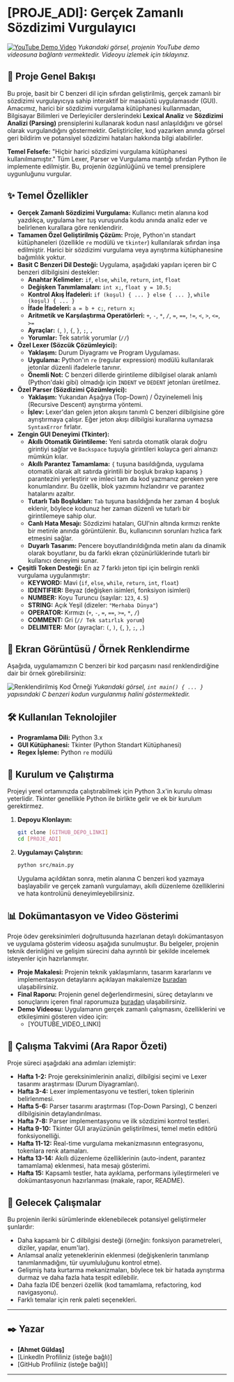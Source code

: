 # [PROJE_ADI]: Gerçek Zamanlı Sözdizimi Vurgulayıcı

[![YouTube Demo Video](https://www.youtube.com/watch?v=9qZDD1aRdTo)]([YOUTUBE_VIDEO_LINKI])
*Yukarıdaki görsel, projenin YouTube demo videosuna bağlantı vermektedir. Videoyu izlemek için tıklayınız.*

## 🚀 Proje Genel Bakışı

Bu proje, basit bir C benzeri dil için sıfırdan geliştirilmiş, gerçek zamanlı bir sözdizimi vurgulayıcıya sahip interaktif bir masaüstü uygulamasıdır (GUI). Amacımız, harici bir sözdizimi vurgulama kütüphanesi kullanmadan, Bilgisayar Bilimleri ve Derleyiciler derslerindeki **Lexical Analiz** ve **Sözdizimi Analizi (Parsing)** prensiplerini kullanarak kodun nasıl anlaşıldığını ve görsel olarak vurgulandığını göstermektir. Geliştiriciler, kod yazarken anında görsel geri bildirim ve potansiyel sözdizimi hataları hakkında bilgi alabilirler.

**Temel Felsefe:** "Hiçbir harici sözdizimi vurgulama kütüphanesi kullanılmamıştır." Tüm Lexer, Parser ve Vurgulama mantığı sıfırdan Python ile implemente edilmiştir. Bu, projenin özgünlüğünü ve temel prensiplere uygunluğunu vurgular.

## ✨ Temel Özellikler

* **Gerçek Zamanlı Sözdizimi Vurgulama:** Kullanıcı metin alanına kod yazdıkça, uygulama her tuş vuruşunda kodu anında analiz eder ve belirlenen kurallara göre renklendirir.
* **Tamamen Özel Geliştirilmiş Çözüm:** Proje, Python'ın standart kütüphaneleri (özellikle `re` modülü ve `tkinter`) kullanılarak sıfırdan inşa edilmiştir. Harici bir sözdizimi vurgulama veya ayrıştırma kütüphanesine bağımlılık yoktur.
* **Basit C Benzeri Dil Desteği:** Uygulama, aşağıdaki yapıları içeren bir C benzeri dilbilgisini destekler:
    * **Anahtar Kelimeler:** `if`, `else`, `while`, `return`, `int`, `float`
    * **Değişken Tanımlamaları:** `int x;`, `float y = 10.5;`
    * **Kontrol Akış İfadeleri:** `if (koşul) { ... } else { ... }`, `while (koşul) { ... }`
    * **İfade İfadeleri:** `a = b + c;`, `return x;`
    * **Aritmetik ve Karşılaştırma Operatörleri:** `+`, `-`, `*`, `/`, `=`, `==`, `!=`, `<`, `>`, `<=`, `>=`
    * **Ayraçlar:** `(`, `)`, `{`, `}`, `;`, `,`
    * **Yorumlar:** Tek satırlık yorumlar (`//`)
* **Özel Lexer (Sözcük Çözümleyici):**
    * **Yaklaşım:** Durum Diyagramı ve Program Uygulaması.
    * **Uygulama:** Python'ın `re` (regular expression) modülü kullanılarak jetonlar düzenli ifadelerle tanınır.
    * **Önemli Not:** C benzeri dillerde girintileme dilbilgisel olarak anlamlı (Python'daki gibi) olmadığı için `INDENT` ve `DEDENT` jetonları üretilmez.
* **Özel Parser (Sözdizimi Çözümleyici):**
    * **Yaklaşım:** Yukarıdan Aşağıya (Top-Down) / Özyinelemeli İniş (Recursive Descent) ayrıştırma yöntemi.
    * **İşlev:** Lexer'dan gelen jeton akışını tanımlı C benzeri dilbilgisine göre ayrıştırmaya çalışır. Eğer jeton akışı dilbilgisi kurallarına uymazsa `SyntaxError` fırlatır.
* **Zengin GUI Deneyimi (Tkinter):**
    * **Akıllı Otomatik Girintileme:** Yeni satırda otomatik olarak doğru girintiyi sağlar ve `Backspace` tuşuyla girintileri kolayca geri almanızı mümkün kılar.
    * **Akıllı Parantez Tamamlama:** `{` tuşuna basıldığında, uygulama otomatik olarak alt satırda girintili bir boşluk bırakıp kapanış `}` parantezini yerleştirir ve imleci tam da kod yazmanız gereken yere konumlandırır. Bu özellik, blok yazımını hızlandırır ve parantez hatalarını azaltır.
    * **Tutarlı Tab Boşlukları:** `Tab` tuşuna basıldığında her zaman 4 boşluk eklenir, böylece kodunuz her zaman düzenli ve tutarlı bir girintilemeye sahip olur.
    * **Canlı Hata Mesajı:** Sözdizimi hataları, GUI'nin altında kırmızı renkte bir metinle anında görüntülenir. Bu, kullanıcının sorunları hızlıca fark etmesini sağlar.
    * **Duyarlı Tasarım:** Pencere boyutlandırıldığında metin alanı da dinamik olarak boyutlanır, bu da farklı ekran çözünürlüklerinde tutarlı bir kullanıcı deneyimi sunar.
* **Çeşitli Token Desteği:** En az 7 farklı jeton tipi için belirgin renkli vurgulama uygulanmıştır:
    * **KEYWORD:** Mavi (`if`, `else`, `while`, `return`, `int`, `float`)
    * **IDENTIFIER:** Beyaz (değişken isimleri, fonksiyon isimleri)
    * **NUMBER:** Koyu Turuncu (sayılar: `123`, `4.5`)
    * **STRING:** Açık Yeşil (dizeler: `"Merhaba Dünya"`)
    * **OPERATOR:** Kırmızı (`+`, `-`, `=`, `==`, `>=`, `*`, `/`)
    * **COMMENT:** Gri (`// Tek satırlık yorum`)
    * **DELIMITER:** Mor (ayraçlar: `(`, `)`, `{`, `}`, `;`, `,`)

## 📸 Ekran Görüntüsü / Örnek Renklendirme

Aşağıda, uygulamamızın C benzeri bir kod parçasını nasıl renklendirdiğine dair bir örnek görebilirsiniz:

![Renklendirilmiş Kod Örneği](./docs/[ornek_fotograf.png/jpg])
*Yukarıdaki görsel, `int main() { ... }` yapısındaki C benzeri kodun vurgulanmış halini göstermektedir.*

## 🛠️ Kullanılan Teknolojiler

* **Programlama Dili:** Python 3.x
* **GUI Kütüphanesi:** Tkinter (Python Standart Kütüphanesi)
* **Regex İşleme:** Python `re` modülü

## 🚀 Kurulum ve Çalıştırma

Projeyi yerel ortamınızda çalıştırabilmek için Python 3.x'in kurulu olması yeterlidir. Tkinter genellikle Python ile birlikte gelir ve ek bir kurulum gerektirmez.

1.  **Depoyu Klonlayın:**
    ```bash
    git clone [GITHUB_DEPO_LINKI]
    cd [PROJE_ADI]
    ```
2.  **Uygulamayı Çalıştırın:**
    ```bash
    python src/main.py
    ```
    Uygulama açıldıktan sonra, metin alanına C benzeri kod yazmaya başlayabilir ve gerçek zamanlı vurgulamayı, akıllı düzenleme özelliklerini ve hata kontrolünü deneyimleyebilirsiniz.

## 📊 Dokümantasyon ve Video Gösterimi

Proje ödev gereksinimleri doğrultusunda hazırlanan detaylı dokümantasyon ve uygulama gösterim videosu aşağıda sunulmuştur. Bu belgeler, projenin teknik derinliğini ve gelişim sürecini daha ayrıntılı bir şekilde incelemek isteyenler için hazırlanmıştır.

* **Proje Makalesi:** Projenin teknik yaklaşımlarını, tasarım kararlarını ve implementasyon detaylarını açıklayan makalemize [buradan](./docs/makale.md) ulaşabilirsiniz.
* **Final Raporu:** Projenin genel değerlendirmesini, süreç detaylarını ve sonuçlarını içeren final raporumuza [buradan](./docs/final_raporu.md) ulaşabilirsiniz.
* **Demo Videosu:** Uygulamanın gerçek zamanlı çalışmasını, özelliklerini ve etkileşimini gösteren video için:
    * [YOUTUBE_VIDEO_LINKI]

## 📝 Çalışma Takvimi (Ara Rapor Özeti)

Proje süreci aşağıdaki ana adımları izlemiştir:

* **Hafta 1-2:** Proje gereksinimlerinin analizi, dilbilgisi seçimi ve Lexer tasarımı araştırması (Durum Diyagramları).
* **Hafta 3-4:** Lexer implementasyonu ve testleri, token tiplerinin belirlenmesi.
* **Hafta 5-6:** Parser tasarımı araştırması (Top-Down Parsing), C benzeri dilbilgisinin detaylandırılması.
* **Hafta 7-8:** Parser implementasyonu ve ilk sözdizimi kontrol testleri.
* **Hafta 9-10:** Tkinter GUI arayüzünün geliştirilmesi, temel metin editörü fonksiyonelliği.
* **Hafta 11-12:** Real-time vurgulama mekanizmasının entegrasyonu, tokenlara renk atamaları.
* **Hafta 13-14:** Akıllı düzenleme özelliklerinin (auto-indent, parantez tamamlama) eklenmesi, hata mesajı gösterimi.
* **Hafta 15:** Kapsamlı testler, hata ayıklama, performans iyileştirmeleri ve dokümantasyonun hazırlanması (makale, rapor, README).

## 🔮 Gelecek Çalışmalar

Bu projenin ileriki sürümlerinde eklenebilecek potansiyel geliştirmeler şunlardır:

* Daha kapsamlı bir C dilbilgisi desteği (örneğin: fonksiyon parametreleri, diziler, yapılar, enum'lar).
* Anlamsal analiz yeteneklerinin eklenmesi (değişkenlerin tanımlanıp tanımlanmadığını, tür uyumluluğunu kontrol etme).
* Gelişmiş hata kurtarma mekanizmaları, böylece tek bir hatada ayrıştırma durmaz ve daha fazla hata tespit edilebilir.
* Daha fazla IDE benzeri özellik (kod tamamlama, refactoring, kod navigasyonu).
* Farklı temalar için renk paleti seçenekleri.

---

## ✒️ Yazar

* **[Ahmet Güldaş]**
* [LinkedIn Profiliniz (isteğe bağlı)]
* [GitHub Profiliniz (isteğe bağlı)]

---